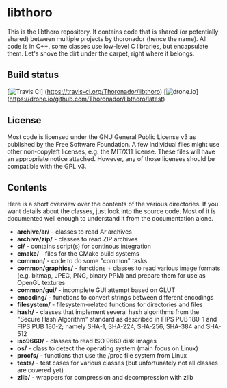 # libthoro

This is the libthoro repository.
It contains code that is shared (or potentially shared) between multiple
projects by thoronador (hence the name). All code is in C++, some classes use
low-level C libraries, but encapsulate them. Let's shove the dirt under the
carpet, right where it belongs.

## Build status

[![Travis CI](https://travis-ci.org/Thoronador/libthoro.svg?branch=master)]
(https://travis-ci.org/Thoronador/libthoro)
[![drone.io](https://drone.io/github.com/Thoronador/libthoro/status.png)]
(https://drone.io/github.com/Thoronador/libthoro/latest)

## License

Most code is licensed under the GNU General Public License v3 as published by
the Free Software Foundation. A few individual files might use other
non-copyleft licenses, e.g. the MIT/X11 license. These files will have an
appropriate notice attached. However, any of those licenses should be
compatible with the GPL v3.

## Contents

Here is a short overview over the contents of the various directories. If you
want details about the classes, just look into the source code. Most of it is
documented well enough to understand it from the documentation alone.

* **archive/ar/** - classes to read Ar archives
* **archive/zip/** - classes to read ZIP archives
* **ci/** - contains script(s) for continous integration
* **cmake/** - files for the CMake build systems
* **common/** - code to do some "common" tasks
* **common/graphics/** - functions + classes to read various image formats
  (e.g. bitmap, JPEG, PNG, binary PPM) and prepare them for use as OpenGL
  textures
* **common/gui/** - incomplete GUI attempt based on GLUT
* **encoding/** - functions to convert strings between different encodings
* **filesystem/** - filesystem-related functions for directories and files
* **hash/** - classes that implement several hash algorithms from the "Secure
  Hash Algorithm" standard as described in FIPS PUB 180-1 and FIPS PUB 180-2;
  namely SHA-1, SHA-224, SHA-256, SHA-384 and SHA-512
* **iso9660/** - classes to read ISO 9660 disk images
* **os/** - class to detect the operating system (main focus on Linux)
* **procfs/** - functions that use the /proc file system from Linux
* **tests/** - test cases for various classes (but unfortunately not all
  classes are covered yet)
* **zlib/** - wrappers for compression and decompression with zlib
